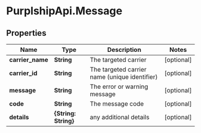 # PurplshipApi.Message

## Properties

Name | Type | Description | Notes
------------ | ------------- | ------------- | -------------
**carrier_name** | **String** | The targeted carrier | [optional] 
**carrier_id** | **String** | The targeted carrier name (unique identifier) | [optional] 
**message** | **String** | The error or warning message | [optional] 
**code** | **String** | The message code | [optional] 
**details** | **{String: String}** | any additional details | [optional] 


